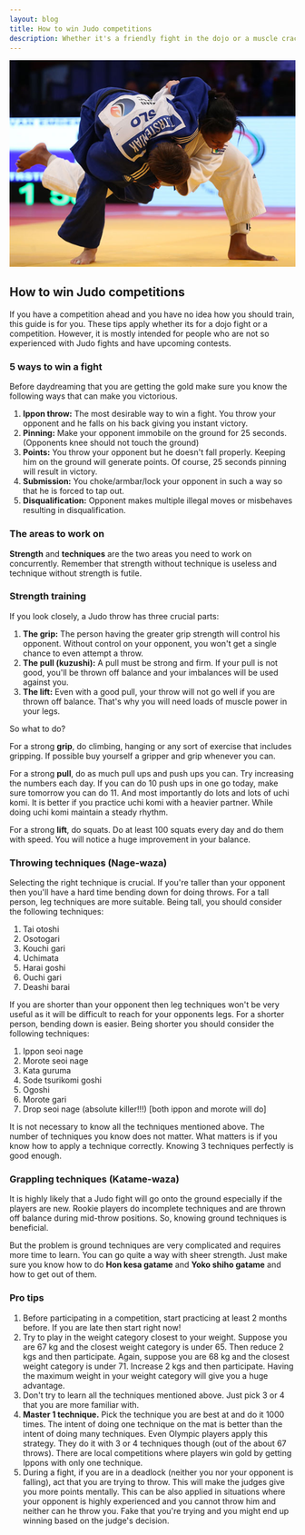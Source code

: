 ```yaml
---
layout: blog
title: How to win Judo competitions
description: Whether it's a friendly fight in the dojo or a muscle cracking combat in a competition, these tips and tricks will help you all the way to get the gold!
---
```


<img class="pic" alt="Judo fight" src="/img/blog/judo_fight.jpg">

## How to win Judo competitions

If you have a competition ahead and you have no idea how you should train, this guide is for you. These tips apply whether its for a dojo fight or a competition. However, it is mostly intended for people who are not so experienced with Judo fights and have upcoming contests.

### 5 ways to win a fight

Before daydreaming that you are getting the gold make sure you know the following ways that can make you victorious.	
1. **Ippon throw:** The most desirable way to win a fight. You throw your opponent and he falls on his back giving you instant victory.
2. **Pinning:** Make your opponent immobile on the ground for 25 seconds. (Opponents knee should not touch the ground)
3. **Points:** You throw your opponent but he doesn't fall properly. Keeping him on the ground will generate points. Of course, 25 seconds pinning will result in victory.
4. **Submission:** You choke/armbar/lock your opponent in such a way so that he is forced to tap out.
5. **Disqualification:** Opponent makes multiple illegal moves or misbehaves resulting in disqualification.

### The areas to work on

**Strength** and **techniques** are the two areas you need to work on concurrently. Remember that strength without technique is useless and technique without strength is futile.

### Strength training

If you look closely, a Judo throw has three crucial parts:
1. **The grip:** The person having the greater grip strength will control his opponent. Without control on your opponent, you won't get a single chance to even attempt a throw.
2. **The pull (kuzushi):** A pull must be strong and firm. If your pull is not good, you'll be thrown off balance and your imbalances will be used against you.
3. **The lift:** Even with a good pull, your throw will not go well if you are thrown off balance. That's why you will need loads of muscle power in your legs.

So what to do?

For a strong **grip**, do climbing, hanging or any sort of exercise that includes gripping. If possible buy yourself a gripper and grip whenever you can.

For a strong **pull**, do as much pull ups and push ups you can. Try increasing the numbers each day. If you can do 10 push ups in one go today, make sure tomorrow you can do 11. And most importantly do lots and lots of uchi komi. It is better if you practice uchi komi with a heavier partner. While doing uchi komi maintain a steady rhythm.

For a strong **lift**, do squats. Do at least 100 squats every day and do them with speed. You will notice a huge improvement in your balance.

### Throwing techniques (Nage-waza)

Selecting the right technique is crucial. If you're taller than your opponent then you'll have a hard time bending down for doing throws. For a tall person, leg techniques are more suitable. Being tall, you should consider the following techniques:
1. Tai otoshi
2. Osotogari
3. Kouchi gari
4. Uchimata
5. Harai goshi
6. Ouchi gari
7. Deashi barai

If you are shorter than your opponent then leg techniques won't be very useful as it will be difficult to reach for your opponents legs. For a shorter person, bending down is easier. Being shorter you should consider the following techniques:
1. Ippon seoi nage
2. Morote seoi nage
3. Kata guruma
4. Sode tsurikomi goshi 
5. Ogoshi
6. Morote gari
7. Drop seoi nage (absolute killer!!!) [both ippon and morote will do]

It is not necessary to know all the techniques mentioned above. The number of techniques you know does not matter. What matters is if you know how to apply a technique correctly. Knowing 3 techniques perfectly is good enough.

### Grappling techniques (Katame-waza)

It is highly likely that a Judo fight will go onto the ground especially if the players are new. Rookie players do incomplete techniques and are thrown off balance during mid-throw positions. So, knowing ground techniques is beneficial.

But the problem is ground techniques are very complicated and requires more time to learn. You can go quite a way with sheer strength. Just make sure you know how to do **Hon kesa gatame** and **Yoko shiho gatame** and how to get out of them.

### Pro tips
1. Before participating in a competition, start practicing at least 2 months before. If you are late then start right now!
2. Try to play in the weight category closest to your weight. Suppose you are 67 kg and the closest weight category is under 65. Then reduce 2 kgs and then participate. Again, suppose you are 68 kg and the closest weight category is under 71. Increase 2 kgs and then participate. Having the maximum weight in your weight category will give you a huge advantage.
3. Don't try to learn all the techniques mentioned above. Just pick 3 or 4 that you are more familiar with.
4. **Master 1 technique.** Pick the technique you are best at and do it 1000 times. The intent of doing one technique on the mat is better than the intent of doing many techniques. Even Olympic players apply this strategy. They do it with 3 or 4 techniques though (out of the about 67 throws). There are local competitions where players win gold by getting Ippons with only one technique.
5. During a fight, if you are in a deadlock (neither you nor your opponent is falling), act that you are trying to throw. This will make the judges give you more points mentally. This can be also applied in situations where your opponent is highly experienced and you cannot throw him and neither can he throw you. Fake that you're trying and you might end up winning based on the judge's decision.

